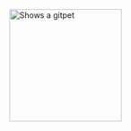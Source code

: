 <picture>
  <source media="(prefers-color-scheme: dark)" srcset="https://gitpets.fly.dev/api?username=cassiusfive&petname=mini+kev&theme=dark&species=fox">
  <source media="(prefers-color-scheme: light)" srcset="https://gitpets.fly.dev/api?username=cassiusfive&petname=mini+kev&theme=light&species=fox">
  <img alt="Shows a gitpet" src="https://gitpets.fly.dev/api?username=cassiusfive&petname=mini+kev&theme=dark&species=fox" width="200px">
</picture>
